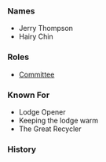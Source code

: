 
### Names

- Jerry Thompson
- Hairy Chin

### Roles

- [Committee](Committee)

### Known For

- Lodge Opener
- Keeping the lodge warm
- The Great Recycler

### History


